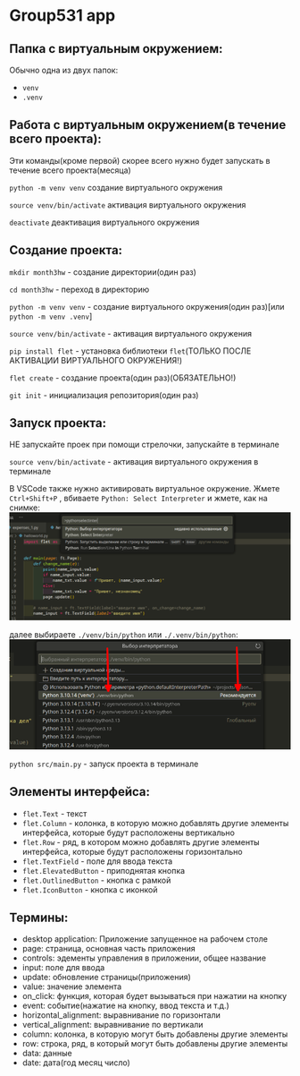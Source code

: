 # Group531 app

## Папка с виртуальным окружением:

Обычно одна из двух папок:

- `venv`
- `.venv`

## Работа с виртуальным окружением(в течение всего проекта):

Эти команды(кроме первой) скорее всего нужно будет запускать в течение всего проекта(месяца)

`python -m venv venv` создание виртуального окружения

`source venv/bin/activate` активация виртуального окружения

`deactivate` деактивация виртуального окружения

## Создание проекта:

`mkdir month3hw` - создание директории(один раз)

`cd month3hw` - переход в директорию

`python -m venv venv` - создание виртуального окружения(один раз)[или `python -m venv .venv`]

`source venv/bin/activate` - активация виртуального окружения

`pip install flet` - установка библиотеки `flet`(ТОЛЬКО ПОСЛЕ АКТИВАЦИИ ВИРТУАЛЬНОГО ОКРУЖЕНИЯ!)

`flet create` - создание проекта(один раз)(ОБЯЗАТЕЛЬНО!)

`git init` - инициализация репозитория(один раз)

## Запуск проекта:

НЕ запускайте проек при помощи стрелочки, запускайте в терминале

`source venv/bin/activate` - активация виртуального окружения в терминале

В VSCode также нужно активировать виртуальное окружение. Жмете `Ctrl+Shift+P` , вбиваете `Python: Select Interpreter` и жмете, как на снимке:
![image.png](src/assets/screenshots/Screenshot_20250510_115041.png)

далее выбираете `./venv/bin/python` или `./.venv/bin/python`:
![image.png](src/assets/screenshots/Screenshot_20250510_115902.png)

`python src/main.py` - запуск проекта в терминале

## Элементы интерфейса:

- `flet.Text` - текст
- `flet.Column` - колонка, в которую можно добавлять другие элементы интерфейса, которые будут расположены вертикально
- `flet.Row` - ряд, в котором можно добавлять другие элементы интерфейса, которые будут расположены горизонтально
- `flet.TextField` - поле для ввода текста
- `flet.ElevatedButton` - приподнятая кнопка
- `flet.OutlinedButton` - кнопка с рамкой
- `flet.IconButton` - кнопка с иконкой

## Термины:

- desktop application: Приложение запущенное на рабочем столе
- page: страница, основная часть приложения
- controls: эдементы управления в приложении, общее название
- input: поле для ввода
- update: обновление страницы(приложения)
- value: значение элемента
- on_click: функция, которая будет вызываться при нажатии на кнопку
- event: событие(нажатие на кнопку, ввод текста и т.д.)
- horizontal_alignment: выравнивание по горизонтали
- vertical_alignment: выравнивание по вертикали
- column: колонка, в которую могут быть добавлены другие элементы
- row: строка, ряд, в который могут быть добавлены другие элементы
- data: данные
- date: дата(год месяц число)
